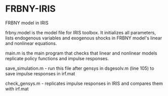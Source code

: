 # FRBNY-IRIS
FRBNY model in IRIS

frbny.model is the model file for IRIS toolbox. It initializes all parameters, lists endogenous variables and exogenous shocks in FRBNY model's linear and nonlinear equations.

main.m is the main program that checks that linear and nonlinear models replicate policy functions and impulse responses.

save_simulation.m - run this file after gensys in dsgesolv.m (line 105) to save impulse responses in irf.mat

check_gensys.m - replicates impulse responses in IRIS and compares them with irf.mat
